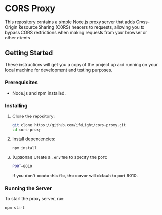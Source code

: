 # CORS Proxy

This repository contains a simple Node.js proxy server that adds Cross-Origin Resource Sharing (CORS) headers to requests, allowing you to bypass CORS restrictions when making requests from your browser or other clients.

## Getting Started

These instructions will get you a copy of the project up and running on your local machine for development and testing purposes.

### Prerequisites

* Node.js and npm installed.

### Installing

1.  Clone the repository:

    ```bash
    git clone https://github.com/ifeLight/cors-proxy.git
    cd cors-proxy
    ```

2.  Install dependencies:

    ```bash
    npm install
    ```

3.  (Optional) Create a `.env` file to specify the port:

    ```bash
    PORT=8010
    ```

    If you don't create this file, the server will default to port 8010.

### Running the Server

To start the proxy server, run:

```bash
npm start
```